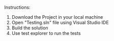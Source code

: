 Instructions:

1. Download the Project in your local machine
2. Open "Testing.sln" file using Visual Studio IDE
3. Build the solution
4. Use test explorer to run the tests
